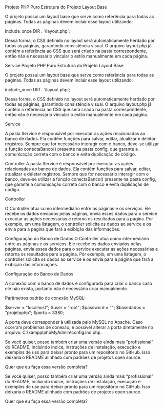 Projeto PHP Puro
Estrutura do Projeto
Layout Base

O projeto possui um layout base que serve como referência para todas as páginas.
Todas as páginas devem incluir esse layout utilizando:

include_once DIR . '/layout.php';


Dessa forma, o CSS definido no layout será automaticamente herdado por todas as páginas, garantindo consistência visual.
O arquivo layout.php já contém a referência ao CSS que será criado na pasta correspondente, então não é necessário vincular o estilo manualmente em cada página.

Service
Projeto PHP Puro
Estrutura do Projeto
Layout Base

O projeto possui um layout base que serve como referência para todas as páginas.
Todas as páginas devem incluir esse layout utilizando:

include_once DIR . '/layout.php';


Dessa forma, o CSS definido no layout será automaticamente herdado por todas as páginas, garantindo consistência visual.
O arquivo layout.php já contém a referência ao CSS que será criado na pasta correspondente, então não é necessário vincular o estilo manualmente em cada página.

Service

A pasta Service é responsável por executar as ações relacionadas ao banco de dados.
Ela contém funções para salvar, editar, atualizar e deletar registros.
Sempre que for necessário interagir com o banco, deve-se utilizar a função conectaBanco() presente na pasta config, que garante a comunicação correta com o banco e evita duplicação de código.

Controller
A pasta Service é responsável por executar as ações relacionadas ao banco de dados.
Ela contém funções para salvar, editar, atualizar e deletar registros.
Sempre que for necessário interagir com o banco, deve-se utilizar a função conectaBanco() presente na pasta config, que garante a comunicação correta com o banco e evita duplicação de código.

Controller

O Controller atua como intermediário entre as páginas e os serviços.
Ele recebe os dados enviados pelas páginas, envia esses dados para o service executar as ações necessárias e retorna os resultados para a página.
Por exemplo, em uma listagem, o controller solicita os dados ao service e os envia para a página que fará a exibição das informações.

Configuração do Banco de Dados
O Controller atua como intermediário entre as páginas e os serviços.
Ele recebe os dados enviados pelas páginas, envia esses dados para o service executar as ações necessárias e retorna os resultados para a página.
Por exemplo, em uma listagem, o controller solicita os dados ao service e os envia para a página que fará a exibição das informações.

Configuração do Banco de Dados

A conexão com o banco de dados é configurada para criar o banco caso ele não exista, portanto não é necessário criar manualmente.

Parâmetros padrão de conexão MySQL:

$server = "localhost";
$user = "root";
$password = "";
$basedados = "projetophp";
$porta = 3380;


A porta deve corresponder à utilizada pelo MySQL no Apache.
Caso ocorram problemas de conexão, é possível alterar a porta diretamente no arquivo:
C:\xampp\phpMyAdmin\config.inc.php.

Se você quiser, posso também criar uma versão ainda mais “profissional” do README, incluindo índice, instruções de instalação, execução e exemplos de uso para deixar pronto para um repositório no GitHub. Isso deixaria o README alinhado com padrões de projetos open source.

Quer que eu faça essa versão completa?

Se você quiser, posso também criar uma versão ainda mais “profissional” do README, incluindo índice, instruções de instalação, execução e exemplos de uso para deixar pronto para um repositório no GitHub. Isso deixaria o README alinhado com padrões de projetos open source.

Quer que eu faça essa versão completa?